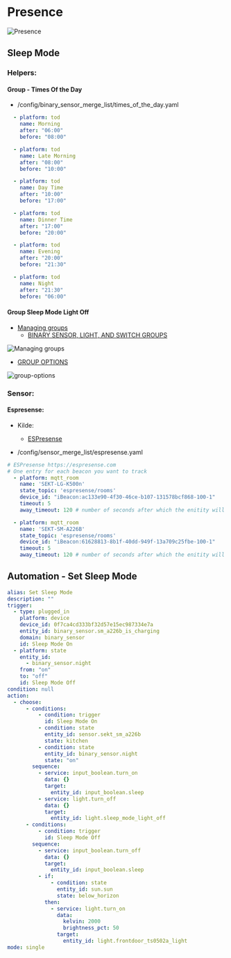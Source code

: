 # Presence

![Presence](./Images/Sk%C3%A6rmbillede%20fra%202023-01-11%2015-31-20.png)

## Sleep Mode

### Helpers:

#### Group - Times Of the Day

* /config/binary_sensor_merge_list/times_of_the_day.yaml

```yaml
  - platform: tod
    name: Morning
    after: "06:00"
    before: "08:00"

  - platform: tod
    name: Late Morning
    after: "08:00"
    before: "10:00"

  - platform: tod
    name: Day Time
    after: "10:00"
    before: "17:00"

  - platform: tod
    name: Dinner Time
    after: "17:00"
    before: "20:00"

  - platform: tod
    name: Evening
    after: "20:00"
    before: "21:30"

  - platform: tod
    name: Night
    after: "21:30"
    before: "06:00"
```

#### Group Sleep Mode Light Off

* [Managing groups](https://www.home-assistant.io/integrations/group/#managing-groups)
  * [BINARY SENSOR, LIGHT, AND SWITCH GROUPS](https://www.home-assistant.io/integrations/group/#binary-sensor-light-and-switch-groups)

![Managing groups](./Images/Sk%C3%A6rmbillede%20fra%202023-01-09%2022-24-05.png)

* [GROUP OPTIONS](https://www.home-assistant.io/integrations/group/#group-options)

![group-options](./Images/Sk%C3%A6rmbillede%20fra%202023-01-09%2022-22-10.png)

### Sensor:

#### Espresense:

* Kilde:
  * [ESPresense](https://espresense.com/)

* /config/sensor_merge_list/espresense.yaml

```yaml
# ESPresense https://espresense.com
# One entry for each beacon you want to track
  - platform: mqtt_room
    name: 'SEKT-LG-K500n'
    state_topic: 'espresense/rooms'
    device_id: "iBeacon:ac133e90-4f30-46ce-b107-131578bcf868-100-1"
    timeout: 5
    away_timeout: 120 # number of seconds after which the enitity will get status not_home

  - platform: mqtt_room
    name: 'SEKT-SM-A226B'
    state_topic: 'espresense/rooms'
    device_id: "iBeacon:61628813-8b1f-40dd-949f-13a709c25fbe-100-1"
    timeout: 5
    away_timeout: 120 # number of seconds after which the enitity will get status not_home
```

## Automation - Set Sleep Mode

```yaml
alias: Set Sleep Mode
description: ""
trigger:
  - type: plugged_in
    platform: device
    device_id: 0f7ca4cd333bf32d57e15ec987334e7a
    entity_id: binary_sensor.sm_a226b_is_charging
    domain: binary_sensor
    id: Sleep Mode On
  - platform: state
    entity_id:
      - binary_sensor.night
    from: "on"
    to: "off"
    id: Sleep Mode Off
condition: null
action:
  - choose:
      - conditions:
          - condition: trigger
            id: Sleep Mode On
          - condition: state
            entity_id: sensor.sekt_sm_a226b
            state: kitchen
          - condition: state
            entity_id: binary_sensor.night
            state: "on"
        sequence:
          - service: input_boolean.turn_on
            data: {}
            target:
              entity_id: input_boolean.sleep
          - service: light.turn_off
            data: {}
            target:
              entity_id: light.sleep_mode_light_off
      - conditions:
          - condition: trigger
            id: Sleep Mode Off
        sequence:
          - service: input_boolean.turn_off
            data: {}
            target:
              entity_id: input_boolean.sleep
          - if:
              - condition: state
                entity_id: sun.sun
                state: below_horizon
            then:
              - service: light.turn_on
                data:
                  kelvin: 2000
                  brightness_pct: 50
                target:
                  entity_id: light.frontdoor_ts0502a_light
mode: single
```
